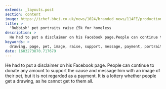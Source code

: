 ```yaml
--- 
extends: _layouts.post 
section: content 
image: https://ichef.bbci.co.uk/news/1024/branded_news/114FE/production/_115001907_doggy.jpg 
title: > 
  'Rubbish' pet portraits raise £5k for homeless 
description: > 
  He had to put a disclaimer on his Facebook page.People can continue to donate any amount to support the cause and message him with an image of their pet, but it is not regarded as a payment.It is a lottery whether people get a drawing, as he cannot get to them all. 
keywords: > 
  drawing, page, pet, image, raise, support, message, payment, portraits, 5k, homeless, rubbish, lottery, facebook, regarded 
date: 1603273870.717679 
--- 
```

<div><p>He had to put a disclaimer on his Facebook page. People can continue to donate any amount to support the cause and message him with an image of their pet, but it is not regarded as a payment. It is a lottery whether people get a drawing, as he cannot get to them all.</p></div>